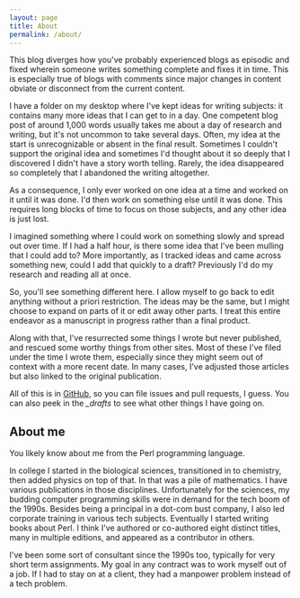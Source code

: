 ```yaml
---
layout: page
title: About
permalink: /about/
---
```


This blog diverges how you've probably experienced blogs as episodic and fixed wherein someone writes something complete and fixes it in time. This is especially true of blogs with comments since major changes in content obviate or disconnect from the current content.

I have a folder on my desktop where I've kept ideas for writing subjects: it contains many more ideas that I can get to in a day. One competent blog post of around 1,000 words usually takes me about a day of research and writing, but it's not uncommon to take several days. Often, my idea at the start is unrecognizable or absent in the final result. Sometimes I couldn't support the original idea and sometimes I'd thought about it so deeply that I discovered I didn't have a story worth telling. Rarely, the idea disappeared so completely that I abandoned the writing altogether.

As a consequence, I only ever worked on one idea at a time and worked on it until it was done. I'd then work on something else until it was done. This requires long blocks of time to focus on those subjects, and any other idea is just lost.

I imagined something where I could work on something
slowly and spread out over time. If I had a half hour, is there some idea that I've been mulling that I could add to? More importantly, as I tracked ideas and came across something new, could I add that quickly to a draft? Previously I'd do my research and reading all at once.

So, you'll see something different here. I allow myself to go back to edit anything without a priori restriction. The ideas may be the same, but I might choose to expand on parts of it or edit away other parts. I treat this entire endeavor as a manuscript in progress rather than a final product.

Along with that, I've resurrected some things I wrote but never published, and rescued some worthy things from other sites. Most of these I've filed under the time I wrote them, especially since they might seem out of context with a more recent date. In many cases, I've adjusted those articles but also linked to the original publication.

All of this is in [GitHub](https://github.com/briandfoy/briandfoy.github.io), so you can file issues and pull requests, I guess. You can also peek in the *_drafts* to see what other things I have going on.

## About me

You likely know about me from the Perl programming language.

In college I started in the biological sciences, transitioned in to chemistry, then added physics on top of that. In that was a pile of mathematics. I have various publications in those disciplines. Unfortunately for the sciences, my budding computer programming skills were in demand for the tech boom of the 1990s. Besides being a principal in a dot-com bust company, I also led corporate training in various tech subjects. Eventually I started writing books about Perl. I think I've authored or co-authored eight distinct titles, many in multiple editions, and appeared as a contributor in others.

I've been some sort of consultant since the 1990s too, typically for very short term assignments. My goal in any contract was to work myself out of a job. If I had to stay on at a client, they had a manpower problem instead of a tech problem.


